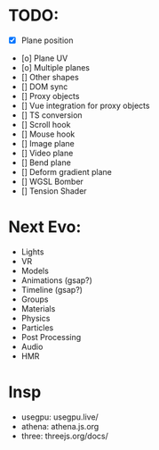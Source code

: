 # TODO:
- [x] Plane position
- [o] Plane UV
- [o] Multiple planes
- [] Other shapes
- [] DOM sync
- [] Proxy objects
- [] Vue integration for proxy objects
- [] TS conversion
- [] Scroll hook
- [] Mouse hook
- [] Image plane
- [] Video plane
- [] Bend plane
- [] Deform gradient plane
- [] WGSL Bomber
- [] Tension Shader

# Next Evo:
- Lights
- VR
- Models
- Animations (gsap?)
- Timeline (gsap?)
- Groups
- Materials
- Physics
- Particles
- Post Processing
- Audio
- HMR

# Insp
- usegpu: usegpu.live/
- athena: athena.js.org
- three: threejs.org/docs/